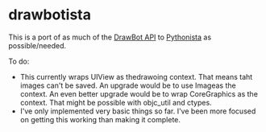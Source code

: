 # drawbotista

This is a port of as much of the [DrawBot API](https://www.drawbot.com) to [Pythonista](http://omz-software.com/pythonista/index.html) as possible/needed.

To do:
- This currently wraps UIView as thedrawoing context. That means taht images can't be saved. An upgrade would be to use Imageas the context. An even better upgrade would be to wrap CoreGraphics as the context. That might be possible with objc_util and ctypes.
- I've only implemented very basic things so far. I've been more focused on getting this working than making it complete.
